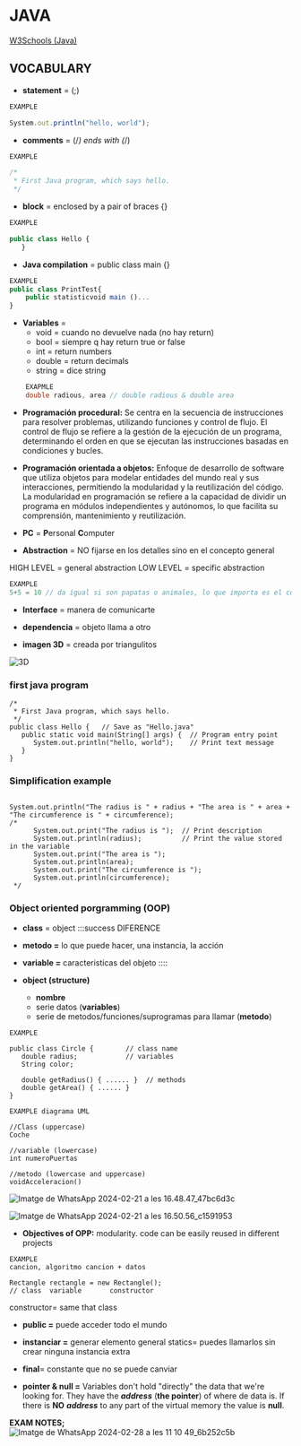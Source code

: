 # JAVA
[W3Schools (Java)](https://w3schools.com/java/tryjava.asp?filename=demo_output)
## VOCABULARY
- **statement** = (;)
 ```javascript
 EXAMPLE
 
 System.out.println("hello, world");
````
- **comments** = (/*) ends with (*/)
```javascript
EXAMPLE

/* 
 * First Java program, which says hello.
 */
````
- **block** = enclosed by a pair of braces {}
```javascript
EXAMPLE

public class Hello {
   }
```
- **Java compilation** = public class main {}
```javascript
EXAMPLE
public class PrintTest{
    public statisticvoid main ()...
}
```
- **Variables** = 
   - void = cuando no devuelve nada (no hay return)
    - bool = siempre q hay return true or false
    - int = return numbers
    - double = return decimals
    - string = dice string
 
```java
    EXAPMLE
    double radious, area // double radious & double area
````
- **Programación procedural:**
Se centra en la secuencia de instrucciones para resolver problemas, utilizando funciones y control de flujo. El control de flujo se refiere a la gestión de la ejecución de un programa, determinando el orden en que se ejecutan las instrucciones basadas en condiciones y bucles.
- **Programación orientada a objetos:**
Enfoque de desarrollo de software que utiliza objetos para modelar entidades del mundo real y sus interacciones, permitiendo la modularidad y la reutilización del código.
La modularidad en programación se refiere a la capacidad de dividir un programa en módulos independientes y autónomos, lo que facilita su comprensión, mantenimiento y reutilización.

- **PC** = **P**ersonal **C**omputer
- **Abstraction** = NO fijarse en los detalles sino en el concepto general

HIGH LEVEL = general abstraction
LOW LEVEL = specific abstraction


```javascript
EXAMPLE
5+5 = 10 // da igual si son papatas o animales, lo que importa es el concepto general, lo que serian los NUMEROS
```
- **Interface** = manera de comunicarte

- **dependencia** = objeto llama a otro

 - **imagen 3D** = creada por triangulitos

![3D](https://img2.rtve.es/im/6885386/?w=900)

### first java program
```javascript=
/* 
 * First Java program, which says hello.
 */
public class Hello {   // Save as "Hello.java"
   public static void main(String[] args) {  // Program entry point
      System.out.println("hello, world");    // Print text message
   }
}
```




### Simplification example
```java=

System.out.println("The radius is " + radius + "The area is " + area + "The circumference is " + circumference);
/*
      System.out.print("The radius is ");  // Print description
      System.out.println(radius);          // Print the value stored in the variable
      System.out.print("The area is ");
      System.out.println(area);
      System.out.print("The circumference is ");
      System.out.println(circumference);
 */

```
### Object oriented porgramming (OOP)

- **class** = object
:::success
DIFERENCE
- **metodo =** lo que puede hacer, una instancia, la acción
- **variable =** caracteristicas del objeto
::::

- **object (structure)**
    - **nombre**
    - serie datos (**variables**)
    - serie de metodos/funciones/suprogramas para llamar (**metodo**)


```javascript=
EXAMPLE

public class Circle {        // class name
   double radius;            // variables
   String color;
   
   double getRadius() { ...... }  // methods
   double getArea() { ...... }
}
```

```javascript=
EXAMPLE diagrama UML

//Class (uppercase)
Coche

//variable (lowercase)
int numeroPuertas

//metodo (lowercase and uppercase)
voidAcceleracion()
```
![Imatge de WhatsApp 2024-02-21 a les 16.48.47_47bc6d3c](https://hackmd.io/_uploads/rJsjicm2a.jpg)


![Imatge de WhatsApp 2024-02-21 a les 16.50.56_c1591953](https://hackmd.io/_uploads/HJElh57n6.jpg)


- **Objectives of OPP:**  modularity. code can be easily reused in different projects
```javascript=
EXAMPLE
cancion, algoritmo cancion + datos
```



```javascript=
Rectangle rectangle = new Rectangle();
// class  variable       constructor
```




constructor= same that class

- **public =** puede acceder todo el mundo
- **instanciar =** generar elemento general
statics= puedes llamarlos sin crear ninguna instancia extra
- **final**= constante que no se puede canviar

- **pointer & null =**
Variables don't hold "directly" the data that we're looking for. They have the ***address*** (**the pointer**) of where de data is. If there is **NO** ***address*** to any part of the virtual memory the value is **null**.

**EXAM NOTES;**
![Imatge de WhatsApp 2024-02-28 a les 11 10 49_6b252c5b](https://github.com/JuLiA1o1/J25programming/assets/144991153/43767532-9dca-405a-8c3a-944111212208)
